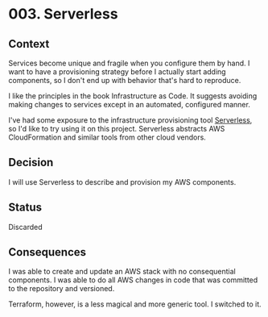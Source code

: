 # 003. Serverless

## Context

Services become unique and fragile when you configure them by hand. I want to have a provisioning strategy before I actually start adding components, so I don't end up with behavior that's hard to reproduce.

I like the principles in the book Infrastructure as Code. It suggests avoiding making changes to services except in an automated, configured manner.

I've had some exposure to the infrastructure provisioning tool [Serverless](https://serverless.com), so I'd like to try using it on this project. Serverless abstracts AWS CloudFormation and similar tools from other cloud vendors.

## Decision

I will use Serverless to describe and provision my AWS components.

## Status

Discarded

## Consequences

I was able to create and update an AWS stack with no consequential components. I was able to do all AWS changes in code that was committed to the repository and versioned.

Terraform, however, is a less magical and more generic tool. I switched to it.
